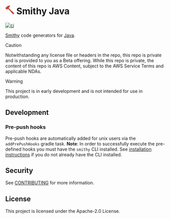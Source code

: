 # <img alt="Smithy" src="https://github.com/smithy-lang/smithy/blob/main/docs/_static/favicon.png?raw=true" width="28"> Smithy Java
[![ci](https://github.com/smithy-lang/smithy-java/actions/workflows/ci.yml/badge.svg)](https://github.com/smithy-lang/smithy-java/actions/workflows/ci.yml)

[Smithy](https://smithy.io/2.0/index.html) code generators for [Java](https://java.com/).

> [!Caution]
> Notwithstanding any license file or headers in the repo, this repo is private and is provided to you as a Beta offering. While this repo is private, the content of this repo is AWS Content, subject to the AWS Service Terms and applicable NDAs.

> [!WARNING]
> This project is in early development and is not intended for use in production. 

## Development

### Pre-push hooks
Pre-push hooks are automatically added for unix users via the `addPrePushHooks` gradle task.
**Note**: In order to successfully execute the pre-defined hooks you must have the `smithy` CLI installed. 
See [installation instructions](https://smithy.io/2.0/guides/smithy-cli/cli_installation.html) if you do not already have the CLI installed.

## Security

See [CONTRIBUTING](CONTRIBUTING.md#security-issue-notifications) for more information.

## License

This project is licensed under the Apache-2.0 License.

